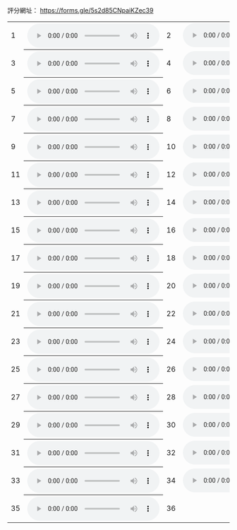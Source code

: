 評分網址：
<a href="https://forms.gle/5wiV1krU44XN9BcY6" target="_blank">https://forms.gle/5s2d85CNpaiKZec39</a>


<!-- "https://raw.githubusercontent.com/EpochKC/Music-Demo-3/D5N/d5n_get_5.mp3" -->
<!-- "https://raw.githubusercontent.com/EpochKC/Music-Demo-3/D5N/d5n_get_124.mp3" -->
<!-- "https://raw.githubusercontent.com/EpochKC/Music-Demo-3/D5N/d5n_get_182.mp3" -->
<!-- "https://raw.githubusercontent.com/EpochKC/Music-Demo-3/D5N/d5n_get_195.mp3" -->
<!-- "https://raw.githubusercontent.com/EpochKC/Music-Demo-3/D5N/d5n_get_199.mp3" -->

<!-- "https://raw.githubusercontent.com/EpochKC/Music-Demo-3/D5O/d5o_get_14.mp3" -->
<!-- "https://raw.githubusercontent.com/EpochKC/Music-Demo-3/D5O/d5o_get_38.mp3" -->
<!-- "https://raw.githubusercontent.com/EpochKC/Music-Demo-3/D5O/d5o_get_77.mp3" -->
<!-- "https://raw.githubusercontent.com/EpochKC/Music-Demo-3/D5O/d5o_get_94.mp3" -->
<!-- "https://raw.githubusercontent.com/EpochKC/Music-Demo-3/D5O/d5o_get_145.mp3" -->

<!-- "https://raw.githubusercontent.com/EpochKC/Music-Demo-3/D3N/D3N_get_8.mp3" -->
<!-- "https://raw.githubusercontent.com/EpochKC/Music-Demo-3/D3N/D3N_get_9.mp3" -->
<!-- "https://raw.githubusercontent.com/EpochKC/Music-Demo-3/D3N/D3N_get_22.mp3" -->
<!-- "https://raw.githubusercontent.com/EpochKC/Music-Demo-3/D3N/D3N_get_42.mp3" -->
<!-- "https://raw.githubusercontent.com/EpochKC/Music-Demo-3/D3N/D3N_get_178.mp3" -->

<!-- "https://raw.githubusercontent.com/EpochKC/Music-Demo-3/D3O/D3O_get_11.mp3" -->
<!-- "https://raw.githubusercontent.com/EpochKC/Music-Demo-3/D3O/D3O_get_102.mp3" -->
<!-- "https://raw.githubusercontent.com/EpochKC/Music-Demo-3/D3O/D3O_get_115.mp3" -->
<!-- "https://raw.githubusercontent.com/EpochKC/Music-Demo-3/D3O/D3O_get_119.mp3" -->
<!-- "https://raw.githubusercontent.com/EpochKC/Music-Demo-3/D3O/D3O_get_126.mp3" -->

<!-- "https://raw.githubusercontent.com/EpochKC/Music-Demo-3/DN/get_3.mp3" -->
<!-- "https://raw.githubusercontent.com/EpochKC/Music-Demo-3/DN/get_18.mp3" -->
<!-- "https://raw.githubusercontent.com/EpochKC/Music-Demo-3/DN/get_127.mp3" -->
<!-- "https://raw.githubusercontent.com/EpochKC/Music-Demo-3/DN/get_141.mp3" -->
<!-- "https://raw.githubusercontent.com/EpochKC/Music-Demo-3/DN/get_171.mp3" -->

<!-- "https://raw.githubusercontent.com/EpochKC/Music-Demo-3/DO/DO_get_0.mp3" -->
<!-- "https://raw.githubusercontent.com/EpochKC/Music-Demo-3/DO/DO_get_3.mp3" -->
<!-- "https://raw.githubusercontent.com/EpochKC/Music-Demo-3/DO/DO_get_16.mp3" -->
<!-- "https://raw.githubusercontent.com/EpochKC/Music-Demo-3/DO/DO_get_18.mp3" -->
<!-- "https://raw.githubusercontent.com/EpochKC/Music-Demo-3/DO/DO_get_22.mp3" -->

<!-- "https://raw.githubusercontent.com/EpochKC/Music-Demo-3/original/get_33.mp3" -->
<!-- "https://raw.githubusercontent.com/EpochKC/Music-Demo-3/original/get_45.mp3" -->
<!-- "https://raw.githubusercontent.com/EpochKC/Music-Demo-3/original/get_52.mp3" -->
<!-- "https://raw.githubusercontent.com/EpochKC/Music-Demo-3/original/get_60.mp3" -->
<!-- "https://raw.githubusercontent.com/EpochKC/Music-Demo-3/original/get_77.mp3" -->


<table>
    <tr>
      <td>1</td>
      <th><audio controls autoplay>
        <source src="https://raw.githubusercontent.com/EpochKC/Music-Demo-3/original/get_33.mp3"
        type="audio/mpeg">
        <!-- ori -->
       </audio></th>
      <td>2</td>
      <td><audio controls autoplay>
        <source src="https://raw.githubusercontent.com/EpochKC/Music-Demo-3/D5N/d5n_get_5.mp3"
        type="audio/mpeg">
        <!-- d5n -->
       </audio></td>
    </tr>
    <tr>
      <td>3</td>
      <th><audio controls autoplay>
        <source src="https://raw.githubusercontent.com/EpochKC/Music-Demo-3/D3N/D3N_get_8.mp3"
        type="audio/mpeg">
        <!-- d3n -->
       </audio></th>
      <td>4</td>
      <td><audio controls autoplay>
        <source src="https://raw.githubusercontent.com/EpochKC/Music-Demo-3/DO/DO_get_0.mp3"
        type="audio/mpeg">
        <!-- do -->
       </audio></td>
    </tr>
    <tr>
      <td>5</td>
      <th><audio controls autoplay>
        <source src="https://raw.githubusercontent.com/EpochKC/Music-Demo-3/D5O/d5o_get_14.mp3"
        type="audio/mpeg">
        <!-- d5o -->
       </audio></th>
      <td>6</td>
      <td><audio controls autoplay>
        <source src="https://raw.githubusercontent.com/EpochKC/Music-Demo-3/D3O/D3O_get_11.mp3"
        type="audio/mpeg">
        <!-- d3o -->
       </audio></td>
    </tr>
    <tr>
      <td>7</td>
      <th><audio controls autoplay>
        <source src="https://raw.githubusercontent.com/EpochKC/Music-Demo-3/DN/get_3.mp3"
        type="audio/mpeg">
        <!-- dn -->
       </audio></th>
      <td>8</td>
      <td><audio controls autoplay>
        <source src="https://raw.githubusercontent.com/EpochKC/Music-Demo-3/D5N/d5n_get_124.mp3"
        type="audio/mpeg">
        <!-- d5n -->
       </audio></td>
    </tr>
    <tr>
      <td>9</td>
      <th><audio controls autoplay>
        <source src="https://raw.githubusercontent.com/EpochKC/Music-Demo-3/D3O/D3O_get_102.mp3"
        type="audio/mpeg">
        <!-- d3o -->
       </audio></th>
      <td>10</td>
      <td><audio controls autoplay>
        <source src="https://raw.githubusercontent.com/EpochKC/Music-Demo-3/original/get_45.mp3"
        type="audio/mpeg">
        <!-- ori -->
       </audio></td>
    </tr>
    <tr>
      <td>11</td>
      <th><audio controls autoplay>
        <source src="https://raw.githubusercontent.com/EpochKC/Music-Demo-3/DO/DO_get_3.mp3"
        type="audio/mpeg">
        <!-- do -->
       </audio></th>
      <td>12</td>
      <td><audio controls autoplay>
        <source src="https://raw.githubusercontent.com/EpochKC/Music-Demo-3/D5O/d5o_get_38.mp3"
        type="audio/mpeg">
        <!-- d5o -->
       </audio></td>
    </tr>
    <tr>
      <td>13</td>
      <th><audio controls autoplay>
        <source src="https://raw.githubusercontent.com/EpochKC/Music-Demo-3/D3N/D3N_get_9.mp3"
        type="audio/mpeg">
        <!-- d3n -->
       </audio></th>
      <td>14</td>
      <td><audio controls autoplay>
        <source src="https://raw.githubusercontent.com/EpochKC/Music-Demo-3/DN/get_18.mp3"
        type="audio/mpeg">
        <!-- dn -->
       </audio></td>
    </tr>
    <tr>
      <td>15</td>
      <th><audio controls autoplay>
        <source src="https://raw.githubusercontent.com/EpochKC/Music-Demo-3/original/get_52.mp3"
        type="audio/mpeg">
        <!-- ori -->
       </audio></th>
      <td>16</td>
      <td><audio controls autoplay>
        <source src="https://raw.githubusercontent.com/EpochKC/Music-Demo-3/D5N/d5n_get_182.mp3"
        type="audio/mpeg">
        <!-- d5n -->
       </audio></td>
    </tr>
    <tr>
      <td>17</td>
      <th><audio controls autoplay>
        <source src="https://raw.githubusercontent.com/EpochKC/Music-Demo-3/D3O/D3O_get_115.mp3"
        type="audio/mpeg">
        <!-- d3o -->
       </audio></th>
      <td>18</td>
      <td><audio controls autoplay>
        <source src="https://raw.githubusercontent.com/EpochKC/Music-Demo-3/original/get_77.mp3"
        type="audio/mpeg">
        <!-- ori -->
       </audio></td>
    </tr>
    <tr>
      <td>19</td>
      <th><audio controls autoplay>
        <source src="https://raw.githubusercontent.com/EpochKC/Music-Demo-3/DO/DO_get_16.mp3"
        type="audio/mpeg">
        <!-- do -->
       </audio></th>
      <td>20</td>
      <td><audio controls autoplay>
        <source src="https://raw.githubusercontent.com/EpochKC/Music-Demo-3/D5O/d5o_get_77.mp3"
        type="audio/mpeg">
        <!-- d5o -->
       </audio></td>
    </tr>
    <tr>
      <td>21</td>
      <th><audio controls autoplay>
        <source src="https://raw.githubusercontent.com/EpochKC/Music-Demo-3/DN/get_127.mp3"
        type="audio/mpeg">
        <!-- dn -->
       </audio></th>
      <td>22</td>
      <td><audio controls autoplay>
        <source src="https://raw.githubusercontent.com/EpochKC/Music-Demo-3/D3N/D3N_get_22.mp3"
        type="audio/mpeg">
        <!-- d3n -->
       </audio></td>
    </tr>
    <tr>
      <td>23</td>
      <th><audio controls autoplay>
        <source src="https://raw.githubusercontent.com/EpochKC/Music-Demo-3/original/get_60.mp3"
        type="audio/mpeg">
        <!-- ori -->
       </audio></th>
      <td>24</td>
      <td><audio controls autoplay>
        <source src="https://raw.githubusercontent.com/EpochKC/Music-Demo-3/D5N/d5n_get_195.mp3"
        type="audio/mpeg">
        <!-- d5n -->
       </audio></td>
    </tr>
    <tr>
      <td>25</td>
      <th><audio controls autoplay>
        <source src="https://raw.githubusercontent.com/EpochKC/Music-Demo-3/DO/DO_get_18.mp3"
        type="audio/mpeg">
        <!-- do -->
       </audio></th>
      <td>26</td>
      <td><audio controls autoplay>
        <source src="https://raw.githubusercontent.com/EpochKC/Music-Demo-3/D5O/d5o_get_94.mp3"
        type="audio/mpeg">
        <!-- d5o -->
       </audio></td>
    </tr>
    <tr>
      <td>27</td>
      <th><audio controls autoplay>
        <source src="https://raw.githubusercontent.com/EpochKC/Music-Demo-3/D3O/D3O_get_119.mp3"
        type="audio/mpeg">
        <!-- d3o -->
       </audio></th>
      <td>28</td>
      <td><audio controls autoplay>
        <source src="https://raw.githubusercontent.com/EpochKC/Music-Demo-3/D3N/D3N_get_42.mp3"
        type="audio/mpeg">
        <!-- d3n -->
       </audio></td>
    </tr>
    <tr>
      <td>29</td>
      <th><audio controls autoplay>
        <source src="https://raw.githubusercontent.com/EpochKC/Music-Demo-3/DN/get_141.mp3"
        type="audio/mpeg">
        <!-- dn -->
       </audio></th>
      <td>30</td>
      <td><audio controls autoplay>
        <source src="https://raw.githubusercontent.com/EpochKC/Music-Demo-3/D5N/d5n_get_199.mp3"
        type="audio/mpeg">
        <!-- d5n -->
       </audio></td>
    </tr>
    <tr>
      <td>31</td>
      <th><audio controls autoplay>
        <source src="https://raw.githubusercontent.com/EpochKC/Music-Demo-3/D3O/D3O_get_126.mp3"
        type="audio/mpeg">
        <!-- d3o -->
       </audio></th>
      <td>32</td>
      <td><audio controls autoplay>
        <source src="https://raw.githubusercontent.com/EpochKC/Music-Demo-3/D5O/d5o_get_145.mp3"
        type="audio/mpeg">
        <!-- d5o -->
       </audio></td>
    </tr>
    <tr>
      <td>33</td>
      <th><audio controls autoplay>
        <source src="https://raw.githubusercontent.com/EpochKC/Music-Demo-3/DO/DO_get_22.mp3"
        type="audio/mpeg">
        <!-- do -->
       </audio></th>
      <td>34</td>
      <td><audio controls autoplay>
        <source src="https://raw.githubusercontent.com/EpochKC/Music-Demo-3/DN/get_171.mp3"
        type="audio/mpeg">
        <!-- dn -->
       </audio></td>
    </tr>
    <tr>
      <td>35</td>
      <th><audio controls autoplay>
        <source src="https://raw.githubusercontent.com/EpochKC/Music-Demo-3/D3N/D3N_get_178.mp3"
        type="audio/mpeg">
        <!-- d3n -->
       </audio></th>
      <td>36</td>
      <!-- <td><audio controls autoplay>
        <source src="https://raw.githubusercontent.com/EpochKC/Music-Demo-3/d5o/E28_get_193.mp3"
        type="audio/mpeg">
       </audio></td> -->
    </tr>
</table>
